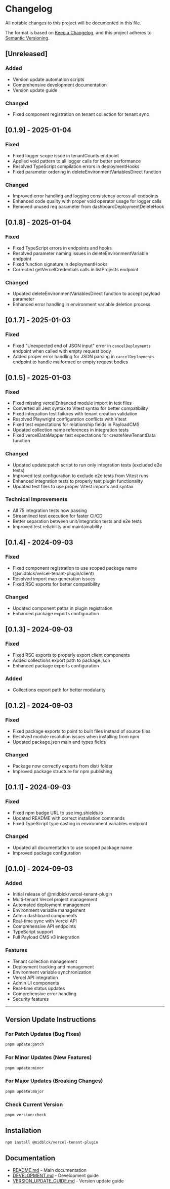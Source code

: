 # Changelog

All notable changes to this project will be documented in this file.

The format is based on [Keep a Changelog](https://keepachangelog.com/en/1.0.0/),
and this project adheres to [Semantic Versioning](https://semver.org/spec/v2.0.0.html).

## [Unreleased]

### Added

- Version update automation scripts
- Comprehensive development documentation
- Version update guide

### Changed

- Fixed component registration on tenant collection for tenant sync

## [0.1.9] - 2025-01-04

### Fixed

- Fixed logger scope issue in tenantCounts endpoint
- Applied void pattern to all logger calls for better performance
- Resolved TypeScript compilation errors in deploymentHooks
- Fixed parameter ordering in deleteEnvironmentVariablesDirect function

### Changed

- Improved error handling and logging consistency across all endpoints
- Enhanced code quality with proper void operator usage for logger calls
- Removed unused req parameter from dashboardDeploymentDeleteHook

## [0.1.8] - 2025-01-04

### Fixed

- Fixed TypeScript errors in endpoints and hooks
- Resolved parameter naming issues in deleteEnvironmentVariable endpoint
- Fixed function signature in deploymentHooks
- Corrected getVercelCredentials calls in listProjects endpoint

### Changed

- Updated deleteEnvironmentVariablesDirect function to accept payload parameter
- Enhanced error handling in environment variable deletion process

## [0.1.7] - 2025-01-03

### Fixed

- Fixed "Unexpected end of JSON input" error in `cancelDeployments` endpoint when called with empty request body
- Added proper error handling for JSON parsing in `cancelDeployments` endpoint to handle malformed or empty request bodies

## [0.1.5] - 2025-01-03

### Fixed

- Fixed missing vercelEnhanced module import in test files
- Converted all Jest syntax to Vitest syntax for better compatibility
- Fixed integration test failures with tenant creation validation
- Resolved Playwright configuration conflicts with Vitest
- Fixed test expectations for relationship fields in PayloadCMS
- Updated collection name references in integration tests
- Fixed vercelDataMapper test expectations for createNewTenantData function

### Changed

- Updated update:patch script to run only integration tests (excluded e2e tests)
- Improved test configuration to exclude e2e tests from Vitest runs
- Enhanced integration tests to properly test plugin functionality
- Updated test files to use proper Vitest imports and syntax

### Technical Improvements

- All 75 integration tests now passing
- Streamlined test execution for faster CI/CD
- Better separation between unit/integration tests and e2e tests
- Improved test reliability and maintainability

## [0.1.4] - 2024-09-03

### Fixed

- Fixed component registration to use scoped package name (@midblck/vercel-tenant-plugin/client)
- Resolved import map generation issues
- Fixed RSC exports for better compatibility

### Changed

- Updated component paths in plugin registration
- Enhanced package exports configuration

## [0.1.3] - 2024-09-03

### Fixed

- Fixed RSC exports to properly export client components
- Added collections export path to package.json
- Enhanced package exports configuration

### Added

- Collections export path for better modularity

## [0.1.2] - 2024-09-03

### Fixed

- Fixed package exports to point to built files instead of source files
- Resolved module resolution issues when installing from npm
- Updated package.json main and types fields

### Changed

- Package now correctly exports from dist/ folder
- Improved package structure for npm publishing

## [0.1.1] - 2024-09-03

### Fixed

- Fixed npm badge URL to use img.shields.io
- Updated README with correct installation commands
- Fixed TypeScript type casting in environment variables endpoint

### Changed

- Updated all documentation to use scoped package name
- Improved package configuration

## [0.1.0] - 2024-09-03

### Added

- Initial release of @midblck/vercel-tenant-plugin
- Multi-tenant Vercel project management
- Automated deployment management
- Environment variable management
- Admin dashboard components
- Real-time sync with Vercel API
- Comprehensive API endpoints
- TypeScript support
- Full Payload CMS v3 integration

### Features

- Tenant collection management
- Deployment tracking and management
- Environment variable synchronization
- Vercel API integration
- Admin UI components
- Real-time status updates
- Comprehensive error handling
- Security features

---

## Version Update Instructions

### For Patch Updates (Bug Fixes)

```bash
pnpm update:patch
```

### For Minor Updates (New Features)

```bash
pnpm update:minor
```

### For Major Updates (Breaking Changes)

```bash
pnpm update:major
```

### Check Current Version

```bash
pnpm version:check
```

## Installation

```bash
npm install @midblck/vercel-tenant-plugin
```

## Documentation

- [README.md](README.md) - Main documentation
- [DEVELOPMENT.md](DEVELOPMENT.md) - Development guide
- [VERSION_UPDATE_GUIDE.md](VERSION_UPDATE_GUIDE.md) - Version update guide
